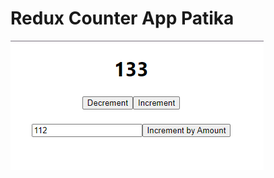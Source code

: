 # Redux Counter App Patika

![screenshot](https://github.com/sametkoyuncu/redux-counter-app-patika/blob/master/public/ss.PNG?raw=true)
